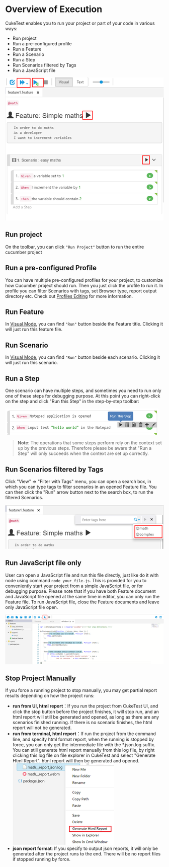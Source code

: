 # Overview of Execution

CukeTest enables you to run your project or part of your code in various ways:

* Run project
* Run a pre-configured profile
* Run a Feature
* Run a Scenario
* Run a Step
* Run Scenarios filtered by Tags
* Run a JavaScript file

![](assets/run_options.png)

## Run project

On the toolbar, you can click `"Run Project"` button to run the entire cucumber project

## Run a pre-configured Profile

You can have multiple pre-configured profiles for your project, to customize how Cucumber project should run. Then you just click the profile to run it. In profile you can filter Scenarios with tags, set Browser type, report output directory etc.
Check out [Profiles Editing](/execution/profiles.md) for more information.

## Run Feature

In [Visual Mode](/features/visual_mode.md), you can find `"Run"` button beside the Feature title. Clicking it will just run this feature file. 

## Run Scenario

In [Visual Mode](/features/visual_mode.md), you can find `"Run"` button beside each scenario. Clicking it will just run this scenario. 

## Run a Step

One scenario can have multiple steps, and sometimes you need to run only one of these steps for debugging purpose. At this point you can right-click on the step and click "Run this Step" in the step-by-step toolbar:

![](assets/run_this_step.png)

>**Note**: The operations that some steps perform rely on the context set up by the previous steps. Therefore please be aware that "Run a Step" will only succeeds when the context are set up correctly.

## Run Scenarios filtered by Tags

Click "View" => "Filter with Tags" menu, you can open a search box, in which you can type tags to filter scenarios in an opened Feature file. You can then click the "Run" arrow button next to the search box, to run the filtered Scenarios.

![](assets/filter_tags.png)


## Run JavaScript file only
User can open a JavaScript file and run this file directly, just like do it with node using command `node your_file.js`. This is provided for you to conveniently start your project from a simple JavaScript file, or for debugging purpose. Please note that if you have both Feature document and JavaScript file opened at the same time in editor, you can only run the Feature file. To run JavaScript file, close the Feature documents and leave only JavaScript file open. 

![](assets/run_javascript.png)

## Stop Project Manually

If you force a running project to stop manually, you may get partial report results depending on how the project runs:

* **run from UI, html report**：If you run the project from CukeTest UI, and click the stop button before the project finishes, it will stop run, and an html report will still be generated and opened, as long as there are any scenarios finished running. If there is no scenario finishes, the html report will not be generated.
* **run from terminal, html report**：If run the project from the command line, and specify html format report, when the running is stopped by force, you can only get the intermediate file with the \*.json.log suffix. You can still generate html report manually from this log file, by right clicking this log file on file explorer in CukeTest and select "Generate Html Report". html report will then be generated and opened.
![](assets/log_to_report.png)
* **json report format**: If you specify to output json reports, it will only be generated after the project runs to the end. There will be no report files if stopped running by force.